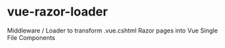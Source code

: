 # vue-razor-loader
Middleware / Loader to transform .vue.cshtml Razor pages into Vue Single File Components
